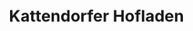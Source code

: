---
title: "Kattendorfer Hofladen"
url: /hamburg/kattendorfer-hofladen-pfenningsbusch/
shop: Hofladen
---